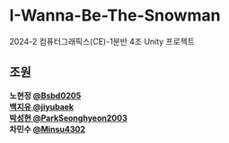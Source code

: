 # I-Wanna-Be-The-Snowman
2024-2 컴퓨터그래픽스(CE)-1분반 4조 Unity 프로젝트<br/>
## 조원
**노현정 <a href="https://github.com/Bsbd0205" target="_blank">@Bsbd0205<br/>**
**백지유 <a href="https://github.com/jiyubaek" target="_blank">@jiyubaek<br/>**
**박성현 <a href="https://github.com/ParkSeonghyeon2003" target="_blank">@ParkSeonghyeon2003</a><br/>**
**차민수 <a href="https://github.com/Minsu4302" target="_blank">@Minsu4302</a>**
